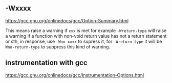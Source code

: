 ## -Wxxxx

https://gcc.gnu.org/onlinedocs/gcc/Option-Summary.html

This means raise a warning if `xxx` is met
for example `-Wreturn-type` will raise a warning if a function with non-void return value has not a return statement or sth, in response, use `-Wno-xxxx` to supress it, for `-Wreturn-type` it will be `-Wno-return-type` to suppress this kind of warning.

## instrumentation with gcc
https://gcc.gnu.org/onlinedocs/gcc/Instrumentation-Options.html
